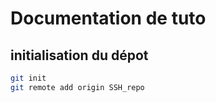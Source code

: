 # Documentation de tuto
 ## initialisation du dépot

 ```bash
 git init 
 git remote add origin SSH_repo